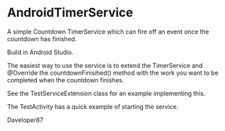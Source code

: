 AndroidTimerService
===================

A simple Countdown TimerService which can fire off an event once the countdown has finished.

Build in Android Studio.

The easiest way to use the service is to extend the TimerService and @Override the countdownFinisihed() method
with the work you want to be completed when the countdown finishes.

See the TestServiceExtension class for an example implementing this.

The TestActivity has a quick example of starting the service.


Daveloper87

